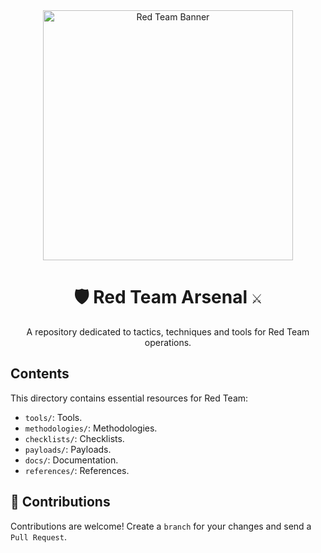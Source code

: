 <div align="center">
  <img src="https://media.giphy.com/media/phHUNy7wDCj3vElzCm/giphy.gif?cid=ecf05e47wuqxek870iteiyp1tfkb1p4sdi273isgd7n122am&ep=v1_gifs_search&rid=giphy.gif&ct=g" alt="Red Team Banner" width="400">
  <h1><samp>🛡️</samp> Red Team Arsenal <samp>⚔️</samp></h1>
  <p>A repository dedicated to tactics, techniques and tools for Red Team operations.</p>
</div>

## Contents

This directory contains essential resources for Red Team:

* `tools/`: Tools.
* `methodologies/`: Methodologies.
* `checklists/`: Checklists.
* `payloads/`: Payloads.
* `docs/`: Documentation.
* `references/`: References.

## 🤝 Contributions

Contributions are welcome! Create a `branch` for your changes and send a `Pull Request`.
